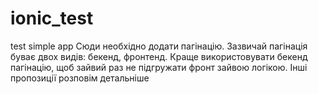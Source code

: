 # ionic_test
test simple app
Сюди необхідно додати пагінацію. Зазвичай пагінація буває двох видів: бекенд, фронтенд. 
Краще використовувати бекенд пагінацію, щоб зайвий раз не підгружати фронт зайвою логікою.
Інші пропозиції розповім детальніше
